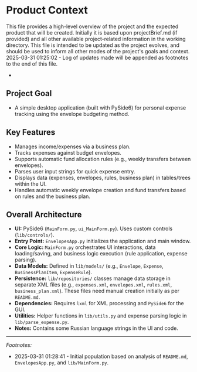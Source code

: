 # Product Context

This file provides a high-level overview of the project and the expected product that will be created. Initially it is based upon projectBrief.md (if provided) and all other available project-related information in the working directory. This file is intended to be updated as the project evolves, and should be used to inform all other modes of the project's goals and context.
2025-03-31 01:25:02 - Log of updates made will be appended as footnotes to the end of this file.

*

## Project Goal

*   A simple desktop application (built with PySide6) for personal expense tracking using the envelope budgeting method.

## Key Features

*   Manages income/expenses via a business plan.
*   Tracks expenses against budget envelopes.
*   Supports automatic fund allocation rules (e.g., weekly transfers between envelopes).
*   Parses user input strings for quick expense entry.
*   Displays data (expenses, envelopes, rules, business plan) in tables/trees within the UI.
*   Handles automatic weekly envelope creation and fund transfers based on rules and the business plan.

## Overall Architecture

*   **UI:** PySide6 (`MainForm.py`, `ui_MainForm.py`). Uses custom controls (`lib/controls/`).
*   **Entry Point:** `EnvelopesApp.py` initializes the application and main window.
*   **Core Logic:** `MainForm.py` orchestrates UI interactions, data loading/saving, and business logic execution (rule application, expense parsing).
*   **Data Models:** Defined in `lib/models/` (e.g., `Envelope`, `Expense`, `BusinessPlanItem`, `ExpenseRule`).
*   **Persistence:** `lib/repositories/` classes manage data storage in separate XML files (e.g., `expenses.xml`, `envelopes.xml`, `rules.xml`, `business_plan.xml`). These files need manual creation initially as per `README.md`.
*   **Dependencies:** Requires `lxml` for XML processing and `PySide6` for the GUI.
*   **Utilities:** Helper functions in `lib/utils.py` and expense parsing logic in `lib/parse_expense.py`.
*   **Notes:** Contains some Russian language strings in the UI and code.

---
*Footnotes:*
*   2025-03-31 01:28:41 - Initial population based on analysis of `README.md`, `EnvelopesApp.py`, and `lib/MainForm.py`.